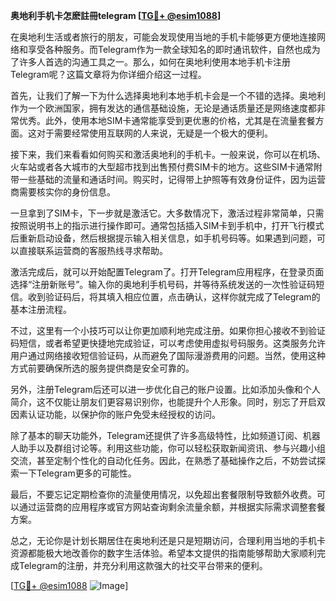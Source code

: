 **奥地利手机卡怎麽註冊telegram [[TG💪+ @esim1088](https://t.me/s/esim1088)]**

在奥地利生活或者旅行的朋友，可能会发现使用当地的手机卡能够更方便地连接网络和享受各种服务。而Telegram作为一款全球知名的即时通讯软件，自然也成为了许多人首选的沟通工具之一。那么，如何在奥地利使用本地手机卡注册Telegram呢？这篇文章将为你详细介绍这一过程。

首先，让我们了解一下为什么选择奥地利本地手机卡会是一个不错的选择。奥地利作为一个欧洲国家，拥有发达的通信基础设施，无论是通话质量还是网络速度都非常优秀。此外，使用本地SIM卡通常能享受到更优惠的价格，尤其是在流量套餐方面。这对于需要经常使用互联网的人来说，无疑是一个极大的便利。

接下来，我们来看看如何购买和激活奥地利的手机卡。一般来说，你可以在机场、火车站或者各大城市的大型超市找到出售预付费SIM卡的地方。这些SIM卡通常附带一些基础的流量和通话时间。购买时，记得带上护照等有效身份证件，因为运营商需要核实你的身份信息。

一旦拿到了SIM卡，下一步就是激活它。大多数情况下，激活过程非常简单，只需按照说明书上的指示进行操作即可。通常包括插入SIM卡到手机中，打开飞行模式后重新启动设备，然后根据提示输入相关信息，如手机号码等。如果遇到问题，可以直接联系运营商的客服热线寻求帮助。

激活完成后，就可以开始配置Telegram了。打开Telegram应用程序，在登录页面选择“注册新账号”。输入你的奥地利手机号码，并等待系统发送的一次性验证码短信。收到验证码后，将其填入相应位置，点击确认，这样你就完成了Telegram的基本注册流程。

不过，这里有一个小技巧可以让你更加顺利地完成注册。如果你担心接收不到验证码短信，或者希望更快捷地完成验证，可以考虑使用虚拟号码服务。这类服务允许用户通过网络接收短信验证码，从而避免了国际漫游费用的问题。当然，使用这种方式前要确保所选的服务提供商是安全可靠的。

另外，注册Telegram后还可以进一步优化自己的账户设置。比如添加头像和个人简介，这不仅能让朋友们更容易识别你，也能提升个人形象。同时，别忘了开启双因素认证功能，以保护你的账户免受未经授权的访问。

除了基本的聊天功能外，Telegram还提供了许多高级特性，比如频道订阅、机器人助手以及群组讨论等。利用这些功能，你可以轻松获取新闻资讯、参与兴趣小组交流，甚至定制个性化的自动化任务。因此，在熟悉了基础操作之后，不妨尝试探索一下Telegram更多的可能性。

最后，不要忘记定期检查你的流量使用情况，以免超出套餐限制导致额外收费。可以通过运营商的应用程序或官方网站查询剩余流量余额，并根据实际需求调整套餐方案。

总之，无论你是计划长期居住在奥地利还是只是短期访问，合理利用当地的手机卡资源都能极大地改善你的数字生活体验。希望本文提供的指南能够帮助大家顺利完成Telegram的注册，并充分利用这款强大的社交平台带来的便利。

[[TG💪+ @esim1088](https://t.me/s/esim1088) ![Image](https://i.postimg.cc/4NQfJmqS/Snipaste-2025-05-13-00-14-12.png)]